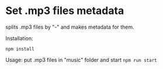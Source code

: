 
# Set .mp3 files metadata

splits .mp3 files by "-" and makes metadata for them.

Installation:

```npm install```

Usage:
put .mp3 files in "music" folder and start ```npm run start```

